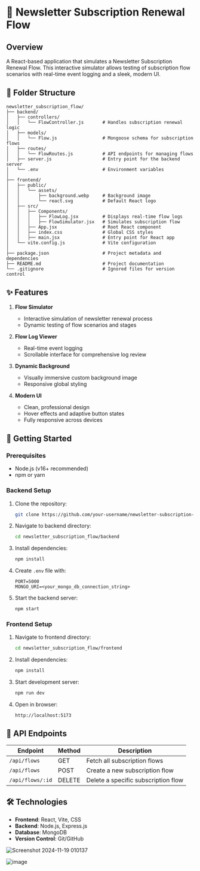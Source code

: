 # 📰 Newsletter Subscription Renewal Flow

## Overview

A React-based application that simulates a Newsletter Subscription Renewal Flow. This interactive simulator allows testing of subscription flow scenarios with real-time event logging and a sleek, modern UI.

## 📂 Folder Structure

```
newsletter_subscription_flow/
├── backend/
│   ├── controllers/
│   │   └── FlowController.js       # Handles subscription renewal logic
│   ├── models/
│   │   └── Flow.js                 # Mongoose schema for subscription flows
│   ├── routes/
│   │   └── FlowRoutes.js           # API endpoints for managing flows
│   ├── server.js                   # Entry point for the backend server
│   └── .env                        # Environment variables
│
├── frontend/
│   ├── public/
│   │   └── assets/
│   │       ├── background.webp     # Background image
│   │       └── react.svg           # Default React logo
│   ├── src/
│   │   ├── Components/
│   │   │   ├── FlowLog.jsx         # Displays real-time flow logs
│   │   │   ├── FlowSimulator.jsx   # Simulates subscription flow
│   │   ├── App.jsx                 # Root React component
│   │   ├── index.css               # Global CSS styles
│   │   ├── main.jsx                # Entry point for React app
│   └── vite.config.js              # Vite configuration
│
├── package.json                    # Project metadata and dependencies
├── README.md                       # Project documentation
└── .gitignore                      # Ignored files for version control
```

## ✨ Features

1. **Flow Simulator**
   - Interactive simulation of newsletter renewal process
   - Dynamic testing of flow scenarios and stages

2. **Flow Log Viewer**
   - Real-time event logging
   - Scrollable interface for comprehensive log review

3. **Dynamic Background**
   - Visually immersive custom background image
   - Responsive global styling

4. **Modern UI**
   - Clean, professional design
   - Hover effects and adaptive button states
   - Fully responsive across devices

## 🚀 Getting Started

### Prerequisites

- Node.js (v16+ recommended)
- npm or yarn

### Backend Setup

1. Clone the repository:
   ```bash
   git clone https://github.com/your-username/newsletter-subscription-flow.git
   ```

2. Navigate to backend directory:
   ```bash
   cd newsletter_subscription_flow/backend
   ```

3. Install dependencies:
   ```bash
   npm install
   ```

4. Create `.env` file with:
   ```
   PORT=5000
   MONGO_URI=<your_mongo_db_connection_string>
   ```

5. Start the backend server:
   ```bash
   npm start
   ```

### Frontend Setup

1. Navigate to frontend directory:
   ```bash
   cd newsletter_subscription_flow/frontend
   ```

2. Install dependencies:
   ```bash
   npm install
   ```

3. Start development server:
   ```bash
   npm run dev
   ```

4. Open in browser:
   ```
   http://localhost:5173
   ```

## 🔗 API Endpoints

| Endpoint | Method | Description |
|----------|--------|-------------|
| `/api/flows` | GET | Fetch all subscription flows |
| `/api/flows` | POST | Create a new subscription flow |
| `/api/flows/:id` | DELETE | Delete a specific subscription flow |

## 🛠️ Technologies


- **Frontend**: React, Vite, CSS
- **Backend**: Node.js, Express.js
- **Database**: MongoDB
- **Version Control**: Git/GitHub


![Screenshot 2024-11-19 010137](https://github.com/user-attachments/assets/72bf37a5-388e-4889-8b9d-52e7a1750b61)

![image](https://github.com/user-attachments/assets/b2fff9cc-1acf-4129-b33b-adbb787505e4)


